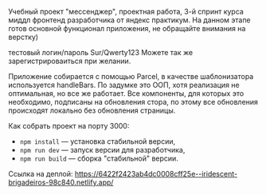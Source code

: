 
Учебный проект "мессенджер", проектная работа, 3-й спринт курса миддл фронтенд разработчика от яндекс практикум. На данном этапе готов основной функционал приложения, не обращайте внимания на верстку)

тестовый логин/пароль Sur/Qwerty123
Можете так же зарегистрироваиться при желании.

Приложение собирается с помощью Parcel, в качестве шаблонизатора используется handleBars. 
По задумке это ООП, хотя реализация не оптимальная, но все же работает.
Все компоненты, для которых это необходимо, подписаны на обновления стора, по этому все обновления происходят локально без обновления страницы.

Как собрать проект на порту 3000:
- `npm install` — установка стабильной версии,
- `npm run dev` — запуск версии для разработчика,
- `npm run build` — сборка "стабильной" версии.


Ссылка на деплой: https://6422f2423ab4dc0008cff25e--iridescent-brigadeiros-98c840.netlify.app/ 

